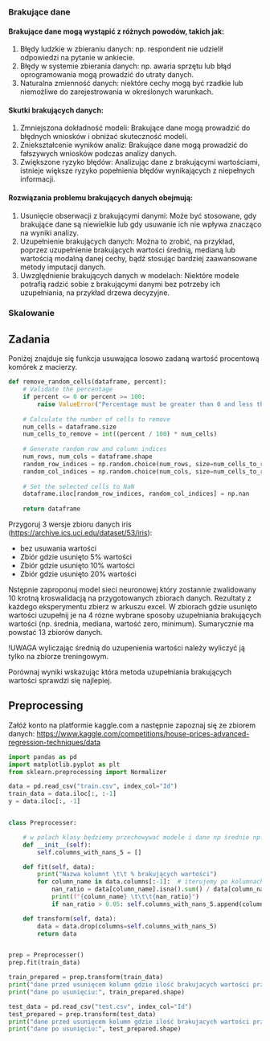 ### Brakujące dane

#### Brakujące dane mogą wystąpić z różnych powodów, takich jak:

1. Błędy ludzkie w zbieraniu danych: np. respondent nie udzielił odpowiedzi na pytanie w ankiecie.
2. Błędy w systemie zbierania danych: np. awaria sprzętu lub błąd oprogramowania mogą prowadzić do utraty danych.
3. Naturalna zmienność danych: niektóre cechy mogą być rzadkie lub niemożliwe do zarejestrowania w określonych warunkach.

#### Skutki brakujących danych:

1. Zmniejszona dokładność modeli: Brakujące dane mogą prowadzić do błędnych wniosków i obniżać skuteczność modeli.
2. Zniekształcenie wyników analiz: Brakujące dane mogą prowadzić do fałszywych wniosków podczas analizy danych.
3. Zwiększone ryzyko błędów: Analizując dane z brakującymi wartościami, istnieje większe ryzyko popełnienia błędów wynikających z niepełnych informacji.

#### Rozwiązania problemu brakujących danych obejmują:

1. Usunięcie obserwacji z brakującymi danymi: Może być stosowane, gdy brakujące dane są niewielkie lub gdy usuwanie ich nie wpływa znacząco na wyniki analizy.
2. Uzupełnienie brakujących danych: Można to zrobić, na przykład, poprzez uzupełnienie brakujących wartości średnią, medianą lub wartością modalną danej cechy, bądź stosując bardziej zaawansowane metody imputacji danych.
3. Uwzględnienie brakujących danych w modelach: Niektóre modele potrafią radzić sobie z brakującymi danymi bez potrzeby ich uzupełniania, na przykład drzewa decyzyjne.

### Skalowanie

## Zadania

Poniżej znajduje się funkcja usuwająca losowo zadaną wartość procentową komórek z macierzy. 

```python
def remove_random_cells(dataframe, percent):
    # Validate the percentage
    if percent <= 0 or percent >= 100:
        raise ValueError("Percentage must be greater than 0 and less than 100.")
    
    # Calculate the number of cells to remove
    num_cells = dataframe.size
    num_cells_to_remove = int((percent / 100) * num_cells)
    
    # Generate random row and column indices
    num_rows, num_cols = dataframe.shape
    random_row_indices = np.random.choice(num_rows, size=num_cells_to_remove, replace=True)
    random_col_indices = np.random.choice(num_cols, size=num_cells_to_remove, replace=True)
    
    # Set the selected cells to NaN
    dataframe.iloc[random_row_indices, random_col_indices] = np.nan
    
    return dataframe
```

Przygoruj 3 wersje zbioru danych iris (https://archive.ics.uci.edu/dataset/53/iris):
- bez usuwania wartości
- Zbiór gdzie usunięto 5% wartości
- Zbiór gdzie usunięto 10% wartości
- Zbiór gdzie usunięto 20% wartości

Nstępnie zaproponuj model sieci neuronowej który zostannie zwalidowany 10 krotną kroswalidacją na przygotowanych zbiorach danych. Rezultaty z każdego eksperymentu zbierz w arkuszu excel. W zbiorach gdzie usunięto wartości uzupełnij je na 4 rózne wybrane sposoby uzupełniania brakujących wartości (np. średnia, mediana, wartość zero, minimum). Sumarycznie ma powstać 13 zbiorów danych.

!UWAGA wyliczając średnią do uzupenienia wartości należy wyliczyć ją tylko na zbiorze treningowym.

Porównaj wyniki wskazując która metoda uzupełniania brakujących wartości sprawdzi się najlepiej.


## Preprocessing

Załóż konto na platformie kaggle.com a następnie zapoznaj się ze zbiorem danych: https://www.kaggle.com/competitions/house-prices-advanced-regression-techniques/data

```python
import pandas as pd
import matplotlib.pyplot as plt
from sklearn.preprocessing import Normalizer

data = pd.read_csv("train.csv", index_col="Id")
train_data = data.iloc[:, :-1]
y = data.iloc[:, -1]


class Preprocesser:

    # w polach klasy będziemy przechowywać modele i dane np średnie np. używane do uzupełnienia braków wartości
    def __init__(self):
        self.columns_with_nans_5 = []

    def fit(self, data):
        print("Nazwa kolumnt \t\t % brakujących wartości")
        for column_name in data.columns[:-1]:  # iterujemy po kolumnach oprócz klasy decyzyjnej
            nan_ratio = data[column_name].isna().sum() / data[column_name].__len__()
            print(f"{column_name} \t\t\t{nan_ratio}")
            if nan_ratio > 0.05: self.columns_with_nans_5.append(column_name)

    def transform(self, data):
        data = data.drop(columns=self.columns_with_nans_5)
        return data


prep = Preprocesser()
prep.fit(train_data)

train_prepared = prep.transform(train_data)
print("dane przed usunięcem kolumn gdzie ilość brakujacych wartości przekracza 5%:", train_data.shape)
print("dane po usunięciu:", train_prepared.shape)

test_data = pd.read_csv("test.csv", index_col="Id")
test_prepared = prep.transform(test_data)
print("dane przed usunięcem kolumn gdzie ilość brakujacych wartości przekracza 5%:", test_data.shape)
print("dane po usunięciu:", test_prepared.shape)

```
